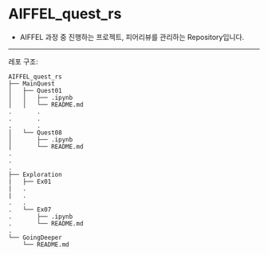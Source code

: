 # AIFFEL_quest_rs

* AIFFEL 과정 중 진행하는 프로젝트, 피어리뷰를 관리하는 Repository입니다.

---  
레포 구조: 
```
AIFFEL_quest_rs
├── MainQuest
│   ├── Quest01
│   │   ├── .ipynb
│   │   └── README.md
.		.
.		.
.		.
│   └── Quest08
│       ├── .ipynb
│       └── README.md
.
.
.
├── Exploration
|   ├── Ex01
|   .
|   .
.   .
.   └── Ex07
.       ├── .ipynb
.       └── README.md
.
└── GoingDeeper
    └── README.md
```
